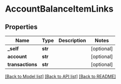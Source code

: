 # AccountBalanceItemLinks

## Properties
Name | Type | Description | Notes
------------ | ------------- | ------------- | -------------
**_self** | **str** |  | [optional] 
**account** | **str** |  | [optional] 
**transactions** | **str** |  | [optional] 

[[Back to Model list]](../README.md#documentation-for-models) [[Back to API list]](../README.md#documentation-for-api-endpoints) [[Back to README]](../README.md)


